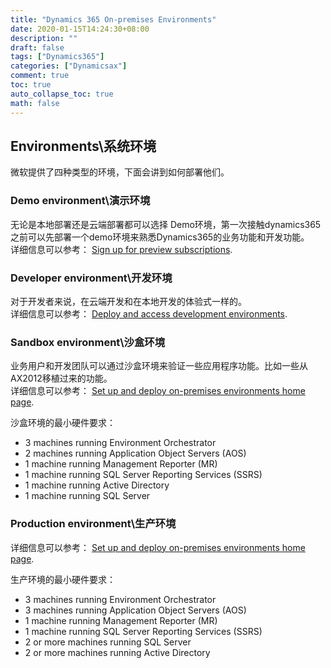 ```yaml
---
title: "Dynamics 365 On-premises Environments"
date: 2020-01-15T14:24:30+08:00
description: ""
draft: false
tags: ["Dynamics365"]
categories: ["Dynamicsax"]
comment: true
toc: true
auto_collapse_toc: true
math: false
---
```

<!--more-->

## Environments\系统环境

微软提供了四种类型的环境，下面会讲到如何部署他们。

### Demo environment\演示环境

无论是本地部署还是云端部署都可以选择 Demo环境，第一次接触dynamics365之前可以先部署一个demo环境来熟悉Dynamics365的业务功能和开发功能。		
详细信息可以参考： [Sign up for preview subscriptions](https://docs.microsoft.com/en-us/dynamics365/fin-ops-core/dev-itpro/dev-tools/sign-up-preview-subscription).

### Developer environment\开发环境

对于开发者来说，在云端开发和在本地开发的体验式一样的。		
详细信息可以参考： [Deploy and access development environments](https://docs.microsoft.com/en-us/dynamics365/fin-ops-core/dev-itpro/dev-tools/access-instances).

### Sandbox environment\沙盒环境

业务用户和开发团队可以通过沙盒环境来验证一些应用程序功能。比如一些从AX2012移植过来的功能。		
详细信息可以参考： [Set up and deploy on-premises environments home page](https://docs.microsoft.com/en-us/dynamics365/fin-ops-core/dev-itpro/deployment/setup-deploy-on-premises-environments).

沙盒环境的最小硬件要求：

- 3 machines running Environment Orchestrator
- 2 machines running Application Object Servers (AOS)
- 1 machine running Management Reporter (MR)
- 1 machine running SQL Server Reporting Services (SSRS)
- 1 machine running Active Directory
- 1 machine running SQL Server

### Production environment\生产环境
详细信息可以参考： [Set up and deploy on-premises environments home page](https://docs.microsoft.com/en-us/dynamics365/fin-ops-core/dev-itpro/deployment/setup-deploy-on-premises-environments).

生产环境的最小硬件要求：

- 3 machines running Environment Orchestrator
- 3 machines running Application Object Servers (AOS)
- 1 machine running Management Reporter (MR)
- 1 machine running SQL Server Reporting Services (SSRS)
- 2 or more machines running SQL Server
- 2 or more machines running Active Directory